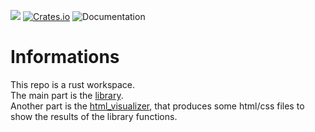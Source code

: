 ![](https://img.shields.io/github/license/ringostarr80/rust-color-processing.svg)
[![Crates.io](https://img.shields.io/crates/v/color_processing.svg)](https://crates.io/crates/color_processing)
![Documentation](https://docs.rs/color_processing/badge.svg)

# Informations

This repo is a rust workspace.  
The main part is the [library](lib).  
Another part is the [html_visualizer](html_visualizer), that produces some html/css files to show the results of the library functions.